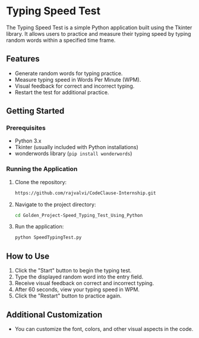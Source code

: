 # Typing Speed Test

The Typing Speed Test is a simple Python application built using the Tkinter library. It allows users to practice and measure their typing speed by typing random words within a specified time frame.

## Features

- Generate random words for typing practice.
- Measure typing speed in Words Per Minute (WPM).
- Visual feedback for correct and incorrect typing.
- Restart the test for additional practice.

## Getting Started

### Prerequisites

- Python 3.x
- Tkinter (usually included with Python installations)
- wonderwords library (`pip install wonderwords`)

### Running the Application

1. Clone the repository:

    ```bash
    https://github.com/rajvalvi/CodeClause-Internship.git
    ```

2. Navigate to the project directory:

    ```bash
    cd Golden_Project-Speed_Typing_Test_Using_Python
    ```

3. Run the application:

    ```bash
    python SpeedTypingTest.py
    ```

## How to Use

1. Click the "Start" button to begin the typing test.
2. Type the displayed random word into the entry field.
3. Receive visual feedback on correct and incorrect typing.
4. After 60 seconds, view your typing speed in WPM.
5. Click the "Restart" button to practice again.

## Additional Customization

- You can customize the font, colors, and other visual aspects in the code.
